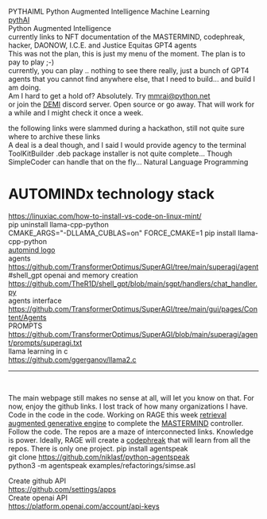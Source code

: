 PYTHAIML Python Augmented Intelligence Machine Learning<br />
<a href="https://pythai.net">pythAI</a><br />
Python Augmented Intelligence<br />
currently links to NFT documentation of the MASTERMIND, codephreak, hacker, DAONOW, I.C.E. and Justice Equitas GPT4 agents<br />
This was not the plan, this is just my menu of the moment. The plan is to pay to play ;-)<br />
currently, you can play .. nothing to see there really, just a bunch of GPT4 agents that you cannot find anywhere else, that I need to build... and build I am doing.<br />
Am I hard to get a hold of? Absolutely. Try mmrai@python.net<br /> or join the <a href="https://discord.gg/RpGpjW8PVH">DEMI</a> discord server. Open source or go away. 
That will work for a while and I might check it once a week.<br />

the following links were slammed during a hackathon, still not quite sure where to archive these links<br />
A deal is a deal though, and I said I would provide agency to the terminal<br />
ToolKitBuilder .deb package installer is not quite complete... Though SimpleCoder can handle that on the fly... Natural Language Programming<br />
# AUTOMINDx technology stack
https://linuxiac.com/how-to-install-vs-code-on-linux-mint/<br />
pip uninstall llama-cpp-python<br />
CMAKE_ARGS="-DLLAMA_CUBLAS=on" FORCE_CMAKE=1 pip install llama-cpp-python<br />
<a href="https://opensea.io/assets/matic/0x2953399124f0cbb46d2cbacd8a89cf0599974963/7675060345879017836756807061815685501584179421371855056758523065871282208769">automind logo</a><br />
agents<br />
https://github.com/TransformerOptimus/SuperAGI/tree/main/superagi/agent<br />
#shell_gpt openai and memory creation<br />
https://github.com/TheR1D/shell_gpt/blob/main/sgpt/handlers/chat_handler.py<br />
agents interface<br />
https://github.com/TransformerOptimus/SuperAGI/tree/main/gui/pages/Content/Agents<br />
PROMPTS<br />
https://github.com/TransformerOptimus/SuperAGI/blob/main/superagi/agent/prompts/superagi.txt<br />
llama learning in c<br />
https://github.com/ggerganov/llama2.c<br />

-----------
<br />

The main webpage still makes no sense at all, will let you know on that. For now, enjoy the github links. I lost track of how many organizations I have. Code in the code in the code. Working on RAGE this week <a href="https://github.com/gaterage">retrieval augmented generative engine</a> to complete the <a href="https://github.com/mastermindml">MASTERMIND</a> controller. Follow the code. The repos are a maze of interconnected links. Knowledge is power. Ideally, RAGE will create a <a href="https://github.com/Professor-Codephreak">codephreak</a> that will learn from all the repos. There is only one project.
pip install agentspeak<br />
git clone https://github.com/niklasf/python-agentspeak<br />
python3 -m agentspeak examples/refactorings/simse.asl<br />

Create github API<br/>
https://github.com/settings/apps<br />
Create openai API<br />
https://platform.openai.com/account/api-keys<br />

